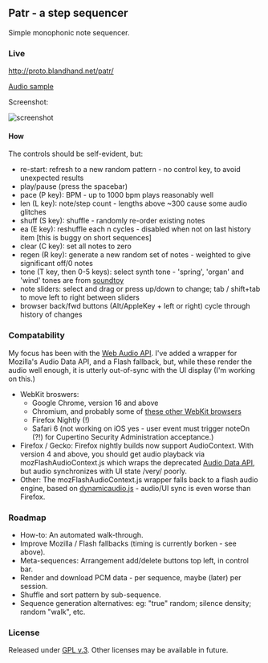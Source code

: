 ## Patr - a step sequencer

<!--
This is early stage, pre-alpha version software.  It's not recommended for use, in any case.  See below.
-->

Simple monophonic note sequencer.

<!--
One-page client-driven application using [web-audio api], query-fragment data model, and anti-HTML/CSS UI.
see here  happily accepting bug reports [issues]
### Features
### Status

Currently considered v0.02 alpha version.

-->

### Live

<http://proto.blandhand.net/patr/>

[Audio sample](http://proto.blandhand.net/static/js/patr/media/aucap.html)

<!--
<audio controls>
    <source src="http://proto.blandhand.net/static/js/patr/media/aucap.wav">
    <source src="http://proto.blandhand.net/static/js/patr/media/aucap.ogg">
    <source src="http://proto.blandhand.net/static/js/patr/media/aucap.mp3">
</audio>
-->

Screenshot:

![screenshot](http://proto.blandhand.net/static/js/patr.2/media/screencap.png)

#### How

The controls should be self-evident, but:

* re-start: refresh to a new random pattern - no control key, to avoid unexpected results
* play/pause (press the spacebar)
* pace (P key): BPM - up to 1000 bpm plays reasonably well
* len (L key): note/step count - lengths above ~300 cause some audio glitches
* shuff (S key): shuffle - randomly re-order existing notes
* ea (E key): reshuffle each n cycles - disabled when not on last history item [this is buggy on short sequences]
* clear (C key): set all notes to zero
* regen (R key): generate a new random set of notes - weighted to give significant off/0 notes
* tone (T key, then 0-5 keys): select synth tone - 'spring', 'organ' and 'wind' tones are from [soundtoy]
* note sliders: select and drag or press up/down to change; tab / shift+tab to move left to right between sliders
* browser back/fwd buttons (Alt/AppleKey + left or right) cycle through history of changes

### Compatability
My focus has been with the [Web Audio API](https://dvcs.w3.org/hg/audio/raw-file/tip/webaudio/specification.html).  I've added a wrapper for Mozilla's Audio Data API, and a Flash fallback, but, while these render the audio well enough, it is utterly out-of-sync with the UI display (I'm working on this.)

* WebKit broswers: 
    * Google Chrome, version 16 and above
    * Chromium, and probably some of [these other WebKit browsers](http://en.wikipedia.org/wiki/List_of_web_browsers#WebKit-based)
    * Firefox Nightly (!)
    * Safari 6 (not working on iOS yes - user event must trigger noteOn (?!) for Cupertino Security Administration acceptance.)
* Firefox / Gecko: Firefox nightly builds now support AudioContext.  With version 4 and above, you should get audio playback via mozFlashAudioContext.js which wraps the deprecated [Audio Data API](https://wiki.mozilla.org/Audio_Data_API), but audio synchronizes with UI state /very/ poorly.
* Other: The mozFlashAudioContext.js wrapper falls back to a flash audio engine, based on [dynamicaudio.js] - audio/UI sync is even worse than Firefox.

<!--
### Issues
*
-->

### Roadmap
* How-to: An automated walk-through.
* Improve Mozilla / Flash fallbacks (timing is currently borken - see above).
* Meta-sequences: Arrangement add/delete buttons top left, in control bar.
* Render and download PCM data - per sequence, maybe (later) per session.
* Shuffle and sort pattern by sub-sequence.
* Sequence generation alternatives: eg: "true" random; silence density; random "walk", etc.

### License
Released under [GPL v.3](http://www.gnu.org/licenses/gpl-3.0.txt).
Other licenses may be available in future.

<!--
### Attribs
1. [dynamicaudio.js]
2. [soundtoy]
3. [chipmusix]
-->

[dynamicaudio.js]: https://github.com/bfirsh/dynamicaudio.js/
[soundtoy]: http://www.iquilezles.org/apps/soundtoy/index.html
